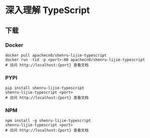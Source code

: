 # 深入理解 TypeScript

## 下载

### Docker

```
docker pull apachecn0/shenru-lijie-typescript
docker run -tid -p <port>:80 apachecn0/shenru-lijie-typescript
# 访问 http://localhost:{port} 查看文档
```

### PYPI

```
pip install shenru-lijie-typescript
shenru-lijie-typescript <port>
# 访问 http://localhost:{port} 查看文档
```

### NPM

```
npm install -g shenru-lijie-typescript
shenru-lijie-typescript <port>
# 访问 http://localhost:{port} 查看文档
```